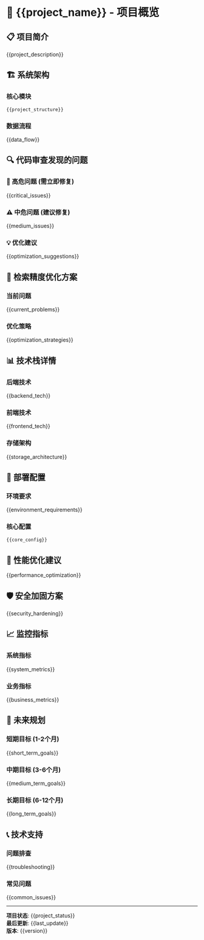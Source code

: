 # 🤖 {{project_name}} - 项目概览

## 📋 项目简介

{{project_description}}

## 🏗️ 系统架构

### 核心模块
```
{{project_structure}}
```

### 数据流程
{{data_flow}}

## 🔍 代码审查发现的问题

### 🚨 高危问题 (需立即修复)
{{critical_issues}}

### ⚠️ 中危问题 (建议修复)
{{medium_issues}}

### 💡 优化建议
{{optimization_suggestions}}

## 🎯 检索精度优化方案

### 当前问题
{{current_problems}}

### 优化策略
{{optimization_strategies}}

## 📊 技术栈详情

### 后端技术
{{backend_tech}}

### 前端技术
{{frontend_tech}}

### 存储架构
{{storage_architecture}}

## 🔧 部署配置

### 环境要求
{{environment_requirements}}

### 核心配置
```python
{{core_config}}
```

## 🚀 性能优化建议

{{performance_optimization}}

## 🛡️ 安全加固方案

{{security_hardening}}

## 📈 监控指标

### 系统指标
{{system_metrics}}

### 业务指标
{{business_metrics}}

## 🔮 未来规划

### 短期目标 (1-2个月)
{{short_term_goals}}

### 中期目标 (3-6个月)
{{medium_term_goals}}

### 长期目标 (6-12个月)
{{long_term_goals}}

## 📞 技术支持

### 问题排查
{{troubleshooting}}

### 常见问题
{{common_issues}}

---

**项目状态**: {{project_status}}  
**最后更新**: {{last_update}}  
**版本**: {{version}}